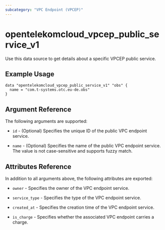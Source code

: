 ```yaml
---
subcategory: "VPC Endpoint (VPCEP)"
---
```


# opentelekomcloud_vpcep_public_service_v1

Use this data source to get details about a specific VPCEP public service.

## Example Usage

```hcl
data "opentelekomcloud_vpcep_public_service_v1" "obs" {
  name = "com.t-systems.otc.eu-de.obs"
}
```

## Argument Reference

The following arguments are supported:

* `id` - (Optional) Specifies the unique ID of the public VPC endpoint service.

* `name` - (Optional) Specifies the name of the public VPC endpoint service. The value is not case-sensitive and supports fuzzy match.

## Attributes Reference

In addition to all arguments above, the following attributes are exported:

* `owner` - Specifies the owner of the VPC endpoint service.

* `service_type` - Specifies the type of the VPC endpoint service.

* `created_at` - Specifies the creation time of the VPC endpoint service.

* `is_charge` - Specifies whether the associated VPC endpoint carries a charge.

